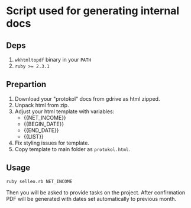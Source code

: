 # Script used for generating internal docs

## Deps

1. `wkhtmltopdf` binary in your `PATH`
2. `ruby >= 2.3.1`

## Prepartion

1. Download your "protokol" docs from gdrive as html zipped.
2. Unpack html from zip.
3. Adjust your html template with variables:
   * {{NET_INCOME}}
   * {{BEGIN_DATE}}
   * {{END_DATE}}
   * {{LIST}}
4. Fix styling issues for template.
5. Copy template to main folder as `protokol.html`.

## Usage

```
ruby selleo.rb NET_INCOME
```

Then you will be asked to provide tasks on the project.
After confirmation PDF will be generated with dates set automatically to previous month.
